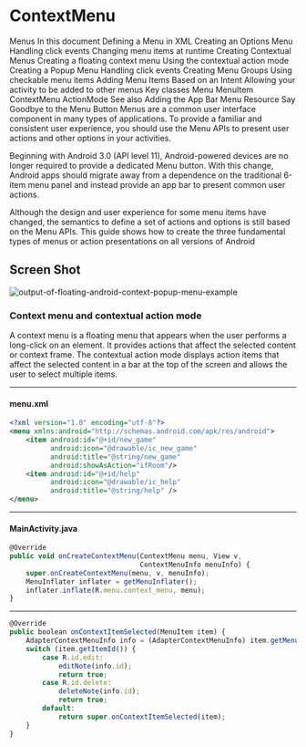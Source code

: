 # ContextMenu
Menus
In this document Defining a Menu in XML Creating an Options Menu
Handling click events Changing menu items at runtime Creating Contextual Menus Creating a floating context menu
Using the contextual action mode Creating a Popup Menu Handling click events Creating Menu Groups Using checkable menu items Adding Menu Items Based on an Intent Allowing your activity to be added to other menus
Key classes
Menu
MenuItem
ContextMenu
ActionMode
See also
Adding the App Bar
Menu Resource
Say Goodbye to the Menu Button
Menus are a common user interface component in many types of applications. To provide a familiar and consistent user experience, you should use the Menu APIs to present user actions and other options in your activities.

Beginning with Android 3.0 (API level 11), Android-powered devices are no longer required to provide a dedicated Menu button. With this change, Android apps should migrate away from a dependence on the traditional 6-item menu panel and instead provide an app bar to present common user actions.

Although the design and user experience for some menu items have changed, the semantics to define a set of actions and options is still based on the Menu APIs. This guide shows how to create the three fundamental types of menus or action presentations on all versions of Android
## Screen Shot
![output-of-floating-android-context-popup-menu-example](https://user-images.githubusercontent.com/36828976/37878838-7e9713c6-308c-11e8-8b15-7cddd9538441.gif)


### Context menu and contextual action mode
A context menu is a floating menu that appears when the user performs a long-click on an element. It provides actions that affect the selected content or context frame.
The contextual action mode displays action items that affect the selected content in a bar at the top of the screen and allows the user to select multiple items.
*******************************************************************************************
#### menu.xml
```xml
<?xml version="1.0" encoding="utf-8"?>
<menu xmlns:android="http://schemas.android.com/apk/res/android">
    <item android:id="@+id/new_game"
          android:icon="@drawable/ic_new_game"
          android:title="@string/new_game"
          android:showAsAction="ifRoom"/>
    <item android:id="@+id/help"
          android:icon="@drawable/ic_help"
          android:title="@string/help" />
</menu>
```
**************************************************************************************
#### MainActivity.java
``` javascript
@Override
public void onCreateContextMenu(ContextMenu menu, View v,
                                ContextMenuInfo menuInfo) {
    super.onCreateContextMenu(menu, v, menuInfo);
    MenuInflater inflater = getMenuInflater();
    inflater.inflate(R.menu.context_menu, menu);
}
```
*********************************************************************************
```javascript
@Override
public boolean onContextItemSelected(MenuItem item) {
    AdapterContextMenuInfo info = (AdapterContextMenuInfo) item.getMenuInfo();
    switch (item.getItemId()) {
        case R.id.edit:
            editNote(info.id);
            return true;
        case R.id.delete:
            deleteNote(info.id);
            return true;
        default:
            return super.onContextItemSelected(item);
    }
}
```
